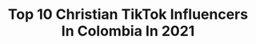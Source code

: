 ---
title: Top 10 Christian TikTok Influencers In Colombia In 2021
description: >-
  Find top christian TikTok influencers in Colombia in 2021. Most popular hashtags: #christiangirl #jesus #jovenescristianos #cristianos.
platform: TikTok
hits: 29
text_top: See the best TikTok accounts on inBeat.
text_bottom: inBeat holds 29 TikTok influencers like this in Colombia for you to collaborate.
profiles:
  - username: "creyente.7"
    fullname: >-
      Creyente.7
    bio: >-
      Christian Rapper 🎶🎙️🇨🇴 Sigueme en instagram y YouTube ⬆️⬆️
    location: "Colombia"
    followers: 16900
    engagement: 1337
    commentsToLikes: 0.023195
    id: ckdckzrb3n2hz0j239khdhboh
    verified: false
    hashtags: "#cristianos, #titokcristiano, #morph, #colombiano"
  - username: "sayogil"
    fullname: >-
      Sain Yesid Gil Hernandez
    bio: >-
      #hagamosviralajesus Seguidor de Jesús "Somos antorchas encendidas para dar luz
    location: "Colombia"
    followers: 7030
    engagement: 3459
    commentsToLikes: 0.076509
    id: ckb0wufe2m0rj0j237tgb3abk
    verified: false
    hashtags: "#jesus, #christian, #cristianos, #love"
  - username: "andrea_avilaj"
    fullname: >-
      Andrea Avila
    bio: >-
      💕Jesús te ama💕 Enamorada de Dios🙏🏼❤️ Salmo 37,4 mi ⚓️ IG: andrea_avila
    location: "Colombia"
    followers: 12600
    engagement: 1596
    commentsToLikes: 0.060100
    id: ck9ej9ter1p310j78yt0r2aol
    verified: false
    hashtags: "#enamoradadedios, #hagamosviralajesus, #cristiana, #christiangirl"
  - username: "saris_tarquino"
    fullname: >-
      Saris Tarquino
    bio: >-
      Conóceme aquí ↗️ Compartiendo de Jesús en 60 Seg✨ IG: @saristarquino |📍🇨🇴
    location: "Colombia"
    followers: 62900
    engagement: 2036
    commentsToLikes: 0.017565
    id: ckbakccwpbbik0j238cql9l42
    verified: false
    hashtags: "#cristianos, #christian, #comedy, #comedia"
  - username: "marianavasquez3220"
    fullname: >-
      ♡ Mariana ♡
    bio: >-
      🌼 ♡ I love Jesus ♡ Saved by grace
    location: "Colombia"
    followers: 2198
    engagement: 1737
    commentsToLikes: 0.026109
    id: cka695t4praxg0i78ro4420dd
    verified: false
    hashtags: "#jovenes, #jesuschrist, #foryou, #tiktokcristiano"
  - username: "mafeburbano5"
    fullname: >-
      mafe burbano
    bio: >-
      God first. #YOSOYTRIBU Ig: @mafeburbano5 Entre a tik tok por curiosidad
    location: "Colombia"
    followers: 135800
    engagement: 1166
    commentsToLikes: 0.021838
    id: ck9kgn3gr8of30j78dem1pqkh
    verified: false
    hashtags: "#todossomostribu, #jovenescristianos, #yosoytribu, #christiangirl"
  - username: "vanessamoreno424"
    fullname: >-
      Vanessa Moreno
    bio: >-
      🌺Dios es el centro 🌺Isaías 41:10-13🌺 #HAGAMOSVIRALAJESUS
    location: "Colombia"
    followers: 64100
    engagement: 1351
    commentsToLikes: 0.016182
    id: ckbar6lwvhumm0j23x4yhvnye
    verified: false
    hashtags: "#jesuschrist, #fyp, #god, #hijodedios"
  - username: "feliperamirezmejia"
    fullname: >-
      Musikdelmundo
    bio: >-
      Grandes éxitos de los mejores artistas para disfrutar de un buen momento 🎧✌🏻
    location: "Colombia"
    followers: 7195
    engagement: 445
    commentsToLikes: 0.010189
    id: ckbkumdtopv7n0j23amxtimga
    verified: false
    hashtags: "#colombia, #bogota, #musica, #tiktokmexico"
  - username: "howarcito"
    fullname: >-
      Howard Muñoz
    bio: >-
      Médico vet 🐴🐔 Fiel a tiktok 👁️👄👁️
    location: "Colombia"
    followers: 220600
    engagement: 1141
    commentsToLikes: 0.035959
    id: ckb0edjkp6rts0j23riy6k9pz
    verified: false
    hashtags: "#fyp, #destacame, #amongus, #mexico"
  - username: "soydavidsierra"
    fullname: >-
      David Sierra
    bio: >-
      ❌ NO SOY GURU, NI MILLONARIO!!! 🤝 SÍGUEME Y APRENDE NEGOCIOS 🔝 CEO de Cagarla
    location: "Colombia"
    followers: 132000
    engagement: 677
    commentsToLikes: 0.039185
    id: ckb9kr1o6cxt00j232d8pclrg
    verified: false
    hashtags: "#emprendimiento, #dinero, #ventas, #emprendedor"
---